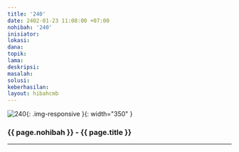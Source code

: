 ```yaml
---
title: '240'
date: 2402-01-23 11:08:00 +07:00
nohibah: '240'
inisiator: 
lokasi: 
dana: 
topik: 
lama: 
deskripsi: 
masalah: 
solusi: 
keberhasilan: 
layout: hibahcmb
---
```


![240](/static/img/hibahcmb/240.png){: .img-responsive }{: width="350" }

### {{ page.nohibah }} - {{ page.title }}

---
